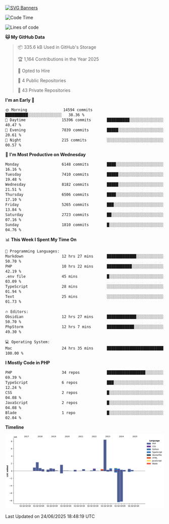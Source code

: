 [![SVG Banners](https://svg-banners.vercel.app/api?type=glitch&text1=Gere_Lajos%F0%9F%92%BB&width=800&height=400)](https://github.com/Akshay090/svg-banners)

<!--START_SECTION:waka-->
![Code Time](http://img.shields.io/badge/Code%20Time-2%2C619%20hrs%2038%20mins-blue)

![Lines of code](https://img.shields.io/badge/From%20Hello%20World%20I%27ve%20Written-21.3%20million%20lines%20of%20code-blue)

**🐱 My GitHub Data** 

> 📦 335.6 kB Used in GitHub's Storage 
 > 
> 🏆 1,164 Contributions in the Year 2025
 > 
> 💼 Opted to Hire
 > 
> 📜 4 Public Repositories 
 > 
> 🔑 43 Private Repositories 
 > 
**I'm an Early 🐤** 

```text
🌞 Morning                14594 commits       ██████████░░░░░░░░░░░░░░░   38.36 % 
🌆 Daytime                15396 commits       ██████████░░░░░░░░░░░░░░░   40.47 % 
🌃 Evening                7839 commits        █████░░░░░░░░░░░░░░░░░░░░   20.61 % 
🌙 Night                  215 commits         ░░░░░░░░░░░░░░░░░░░░░░░░░   00.57 % 
```
📅 **I'm Most Productive on Wednesday** 

```text
Monday                   6148 commits        ████░░░░░░░░░░░░░░░░░░░░░   16.16 % 
Tuesday                  7410 commits        █████░░░░░░░░░░░░░░░░░░░░   19.48 % 
Wednesday                8182 commits        █████░░░░░░░░░░░░░░░░░░░░   21.51 % 
Thursday                 6506 commits        ████░░░░░░░░░░░░░░░░░░░░░   17.10 % 
Friday                   5265 commits        ███░░░░░░░░░░░░░░░░░░░░░░   13.84 % 
Saturday                 2723 commits        ██░░░░░░░░░░░░░░░░░░░░░░░   07.16 % 
Sunday                   1810 commits        █░░░░░░░░░░░░░░░░░░░░░░░░   04.76 % 
```


📊 **This Week I Spent My Time On** 

```text
💬 Programming Languages: 
Markdown                 12 hrs 27 mins      █████████████░░░░░░░░░░░░   50.70 % 
PHP                      10 hrs 22 mins      ███████████░░░░░░░░░░░░░░   42.19 % 
.env file                45 mins             █░░░░░░░░░░░░░░░░░░░░░░░░   03.09 % 
TypeScript               28 mins             ░░░░░░░░░░░░░░░░░░░░░░░░░   01.94 % 
Text                     25 mins             ░░░░░░░░░░░░░░░░░░░░░░░░░   01.73 % 

🔥 Editors: 
Obsidian                 12 hrs 27 mins      █████████████░░░░░░░░░░░░   50.70 % 
PhpStorm                 12 hrs 7 mins       ████████████░░░░░░░░░░░░░   49.30 % 

💻 Operating System: 
Mac                      24 hrs 35 mins      █████████████████████████   100.00 % 
```

**I Mostly Code in PHP** 

```text
PHP                      34 repos            █████████████████░░░░░░░░   69.39 % 
TypeScript               6 repos             ███░░░░░░░░░░░░░░░░░░░░░░   12.24 % 
CSS                      2 repos             █░░░░░░░░░░░░░░░░░░░░░░░░   04.08 % 
JavaScript               2 repos             █░░░░░░░░░░░░░░░░░░░░░░░░   04.08 % 
Blade                    1 repo              █░░░░░░░░░░░░░░░░░░░░░░░░   02.04 % 
```



**Timeline**

![Lines of Code chart](https://raw.githubusercontent.com/gere-lajos/gere-lajos/main/assets/bar_graph.png)


 Last Updated on 24/06/2025 18:48:19 UTC
<!--END_SECTION:waka-->
